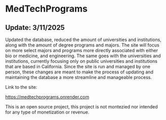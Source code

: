 # MedTechPrograms

## Update: 3/11/2025
Updated the database, reduced the amount of universities and institutions, along with the amount
of degree programs and majors. The site will focus on more select majors and programs more directly
associated with either bio or medicine, and engineering. The same goes with the universities and 
institutions, currently focusing only on public universities and institutions that are based in California. 
Since the site is run and managed by one person, these changes are meant to make the process of updating 
and maintaining the database a more streamline and manageable process. 

Link to the site:

https://medtechprograms.onrender.com

This is an open source project, this project is not montezied 
nor intended for any type of monetization or revenue.